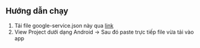 ## Hướng dẫn chạy
1. Tải file google-service.json này qua [link](https://drive.google.com/file/d/14SHuTDY4aVfBUsvAr1eS9tcl4uGVjHYu/view?usp=sharing)
2. View Project dưới dạng Android -> Sau đó paste trực tiếp file vừa tải vào app
